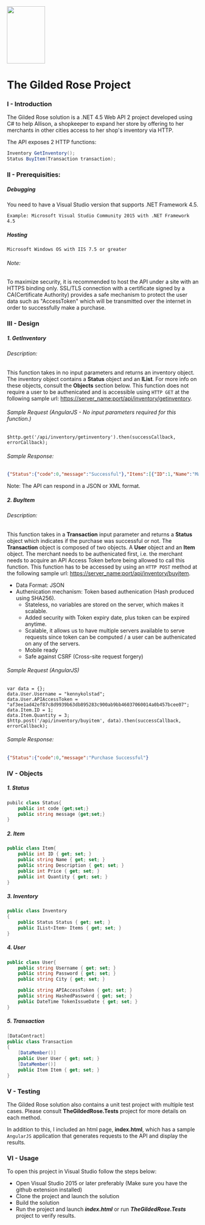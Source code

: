 <img src="https://upload.wikimedia.org/wikipedia/commons/thumb/c/cf/Tudor_Rose_Royal_Badge_of_England.svg/2000px-Tudor_Rose_Royal_Badge_of_England.svg.png" width="100" height="150" /> 

# The Gilded Rose Project

### I - Introduction
The Gilded Rose solution is a .NET 4.5 Web API 2 project developed using C# to help Allison, a shopkeeper to expand her store by offering to her merchants in other cities access to her shop's inventory via HTTP. 

The API exposes 2 HTTP functions:
```csharp
Inventory GetInventory();
Status BuyItem(Transaction transaction);
```
### II - Prerequisities:
##### Debugging
You need to have a Visual Studio version that supports .NET Framework 4.5.
```
Example: Microsoft Visual Studio Community 2015 with .NET Framework 4.5
```
##### Hosting
```
Microsoft Windows OS with IIS 7.5 or greater
```
###### Note: 
To maximize security, it is recommended to host the API under a site with an HTTPS binding only. SSL/TLS connection with a certificate signed by a CA(Certificate Authority) provides a safe mechanism to protect the user data such as "AccessToken" which will be transmitted over the internet in order to successfully make a purchase.

### III - Design
##### 1. GetInventory
###### Description: 
This function takes in no input parameters and returns an inventory object. The inventory object contains a **Status** object and an **IList<Item>**. For more info on these objects, consult the **Objects** section below. This function does not require a user to be authenicated and is accessible using ``` HTTP GET ``` at the following sample url: [https://server_name:port/api/inventory/getinventory](https://server_name:port/api/inventory/getinventory).
###### Sample Request (AngularJS - No input parameters required for this function.)
```angularjs
$http.get('/api/inventory/getinventory').then(successCallback, errorCallback);
```

###### Sample Response:
```json
{"Status":{"code":0,"message":"Successful"},"Items":[{"ID":1,"Name":"MacBook Air","Description":"Whatever the task, new fifth-generation Intel Core i5 and i7 processors with Intel HD Graphics 6000 are up to it.","Price":1099,"Quantity":10},{"ID":2,"Name":"Burton Custom Mystery Snowboard","Description":"The absolute lightest weight science in the entire Burton line applied to the Custom’s versatile and venerated shape. Simply genius.","Price":500,"Quantity":0},{"ID":3,"Name":"GoPro Hero 4","Description":"HERO4 Session is the most wearable and mountable GoPro ever.","Price":559,"Quantity":100}]}
```
Note: The API can respond in a JSON or XML format.


##### 2. BuyItem
###### Description: 
This function takes in a **Transaction** input parameter and returns a **Status** object which indicates if the purchase was successful or not. The **Transaction** object is composed of two objects. A **User** object and an **Item** object. The merchant needs to be authenicated first, i.e. the merchant needs to acquire an API Access Token before being allowed to call this function. This function has to be accessed by using an ``` HTTP POST ``` method at the following sample url: [https://server_name:port/api/inventory/buyitem](https://server_name:port/api/inventory/buyitem).

* Data Format: JSON
* Authenication mechanism: Token based authenication (Hash produced using SHA256). 
    * Stateless, no variables are stored on the server, which makes it scalable.
    * Added security with Token expiry date, plus token can be expired anytime.
    * Scalable, it allows us to have multiple servers available to serve requests since token can be computed / a user can be authenicated on any of the servers.
    * Mobile ready
    * Safe against CSRF (Cross-site request forgery)
###### Sample Request (AngularJS)
```angularjs
var data = {};
data.User.Username = "kennykolstad";
data.User.APIAccessToken = "af3ee1ad42ef87c8d9939b63db895283c900ab9bb46037060014a0b457bcee07";
data.Item.ID = 1;
data.Item.Quantity = 3;
$http.post('/api/inventory/buyitem', data).then(successCallback, errorCallback);
```
###### Sample Response:
```json
{"Status":{"code":0,"message":"Purchase Successful"}
```

### IV - Objects
##### 1. Status
```csharp
pubilc class Status{
    public int code {get;set;}
    public string message {get;set;}
}
```
##### 2. Item
```csharp
public class Item{
    public int ID { get; set; }
    public string Name { get; set; }
    public string Description { get; set; }
    public int Price { get; set; }
    public int Quantity { get; set; }
}
```
##### 3. Inventory
```csharp
public class Inventory
{
    public Status Status { get; set; }
    public IList<Item> Items { get; set; }
}
```
##### 4. User
```csharp
public class User{
    public string Username { get; set; }
    public string Password { get; set; }
    public string City { get; set; }

    public string APIAccessToken { get; set; }
    public string HashedPassword { get; set; }
    public DateTime TokenIssueDate { get; set; }
}
```
##### 5. Transaction
```csharp
[DataContract]
public class Transaction
{
    [DataMember()]
    public User User { get; set; }
    [DataMember()]
    public Item Item { get; set; }
}
```
### V - Testing
The Gilded Rose solution also contains a unit test project with multiple test cases. Please consult **TheGildedRose.Tests** project for more details on each method.

In addition to this, I included an html page, **index.html**, which has a sample ```AngularJS``` application that generates requests to the API and display the results. 

### VI - Usage
To open this project in Visual Studio follow the steps below:
* Open Visual Studio 2015 or later preferably (Make sure you have the github extension installed)
* Clone the project and launch the solution
* Build the solution
* Run the project and launch ***index.html*** or run ***TheGildedRose.Tests*** project to verify results.
